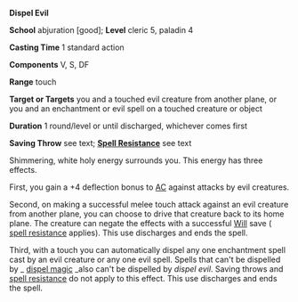  **Dispel Evil**

**School** abjuration [good]; **Level** cleric 5, paladin 4

**Casting Time** 1 standard action

**Components** V, S, DF

**Range** touch

**Target or Targets** you and a touched evil creature from another plane, or you and an enchantment or evil spell on a touched creature or object

**Duration** 1 round/level or until discharged, whichever comes first

**Saving Throw** see text; **[Spell Resistance](../glossary#_spell-resistance)** see text

Shimmering, white holy energy surrounds you. This energy has three effects.

First, you gain a +4 deflection bonus to [AC](../combat#_armor-class) against attacks by evil creatures.

Second, on making a successful melee touch attack against an evil creature from another plane, you can choose to drive that creature back to its home plane. The creature can negate the effects with a successful [Will](../combat#_will) save ( [spell resistance](../glossary#_spell-resistance) applies). This use discharges and ends the spell.

Third, with a touch you can automatically dispel any one enchantment spell cast by an evil creature or any one evil spell. Spells that can't be dispelled by _ [dispel magic](dispelMagic#_dispel-magic) _also can't be dispelled by _dispel evil_. Saving throws and [spell resistance](../glossary#_spell-resistance) do not apply to this effect. This use discharges and ends the spell.

